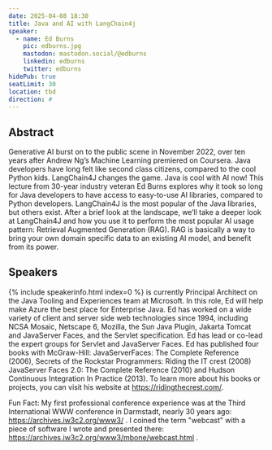 ```yaml
---
date: 2025-04-08 18:30
title: Java and AI with LangChain4j
speaker:
  - name: Ed Burns
    pic: edburns.jpg
    mastodon: mastodon.social/@edburns
    linkedin: edburns
    twitter: edburns
hidePub: true
seatLimit: 30
location: tbd
direction: #
---
```


## Abstract

Generative AI burst on to the public scene in November 2022, over ten years after Andrew Ng’s Machine Learning premiered on Coursera. Java developers have long felt like second class citizens, compared to the cool Python kids. LangChain4J changes the game. Java is cool with AI now! This lecture from 30-year industry veteran Ed Burns explores why it took so long for Java developers to have access to easy-to-use AI libraries, compared to Python developers. LangChain4J is the most popular of the Java libraries, but others exist. After a brief look at the landscape, we’ll take a deeper look at LangChain4J and how you use it to perform the most popular AI usage pattern: Retrieval Augmented Generation (RAG). RAG is basically a way to bring your own domain specific data to an existing AI model, and benefit from its power.

## Speakers

{% include speakerinfo.html index=0 %} is currently Principal Architect on the Java Tooling and Experiences team at Microsoft. In this role, Ed will help make Azure the best place for Enterprise Java. Ed has worked on a wide variety of client and server side web technologies since 1994, including NCSA Mosaic, Netscape 6, Mozilla, the Sun Java Plugin, Jakarta Tomcat and JavaServer Faces, and the Servlet specification. Ed has lead or co-lead the expert groups for Servlet and JavaServer Faces. Ed has published four books with McGraw-Hill: JavaServerFaces: The Complete Reference (2006), Secrets of the Rockstar Programmers: Riding the IT crest (2008) JavaServer Faces 2.0: The Complete Reference (2010) and Hudson Continuous Integration In Practice (2013). To learn more about his books or projects, you can visit his website at https://ridingthecrest.com/.

Fun Fact: My first professional conference experience was at the Third International WWW conference in Darmstadt, nearly 30 years ago: https://archives.iw3c2.org/www3/ . I coined the term "webcast" with a piece of software I wrote and presented there: https://archives.iw3c2.org/www3/mbone/webcast.html .
